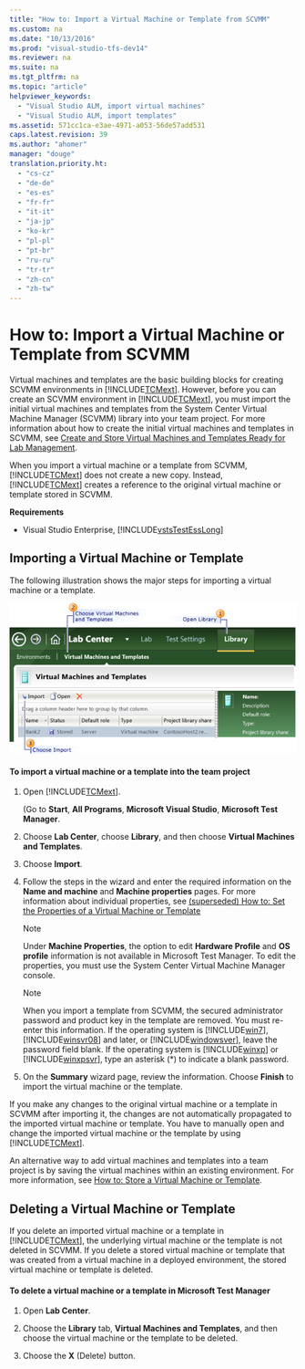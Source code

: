 ```yaml
---
title: "How to: Import a Virtual Machine or Template from SCVMM"
ms.custom: na
ms.date: "10/13/2016"
ms.prod: "visual-studio-tfs-dev14"
ms.reviewer: na
ms.suite: na
ms.tgt_pltfrm: na
ms.topic: "article"
helpviewer_keywords: 
  - "Visual Studio ALM, import virtual machines"
  - "Visual Studio ALM, import templates"
ms.assetid: 571cc1ca-e3ae-4971-a053-56de57add531
caps.latest.revision: 39
ms.author: "ahomer"
manager: "douge"
translation.priority.ht: 
  - "cs-cz"
  - "de-de"
  - "es-es"
  - "fr-fr"
  - "it-it"
  - "ja-jp"
  - "ko-kr"
  - "pl-pl"
  - "pt-br"
  - "ru-ru"
  - "tr-tr"
  - "zh-cn"
  - "zh-tw"
---
```

# How to: Import a Virtual Machine or Template from SCVMM
Virtual machines and templates are the basic building blocks for creating SCVMM environments in [!INCLUDE[TCMext](../codequality/includes/tcmext_md.md)]. However, before you can create an SCVMM environment in [!INCLUDE[TCMext](../codequality/includes/tcmext_md.md)], you must import the initial virtual machines and templates from the System Center Virtual Machine Manager (SCVMM) library into your team project. For more information about how to create the initial virtual machines and templates in SCVMM, see [Create and Store Virtual Machines and Templates Ready for Lab Management](../test/create-and-store-virtual-machines-and-templates-ready-for-lab-management.md).  
  
 When you import a virtual machine or a template from SCVMM, [!INCLUDE[TCMext](../codequality/includes/tcmext_md.md)] does not create a new copy. Instead, [!INCLUDE[TCMext](../codequality/includes/tcmext_md.md)] creates a reference to the original virtual machine or template stored in SCVMM.  
  
 **Requirements**  
  
-   Visual Studio Enterprise, [!INCLUDE[vstsTestEssLong](../test/includes/vststestesslong_md.md)]  
  
## Importing a Virtual Machine or Template  
 The following illustration shows the major steps for importing a virtual machine or a template.  
  
 ![Steps to import a VM or template from SCVMM](../test/media/importvm_vmm.png "ImportVM_VMM")  
  
#### To import a virtual machine or a template into the team project  
  
1.  Open [!INCLUDE[TCMext](../codequality/includes/tcmext_md.md)].  
  
     (Go to **Start**, **All Programs**, **Microsoft Visual Studio**, **Microsoft Test Manager**.  
  
2.  Choose **Lab Center**, choose **Library**, and then choose **Virtual Machines and Templates**.  
  
3.  Choose **Import**.  
  
4.  Follow the steps in the wizard and enter the required information on the **Name and machine** and **Machine properties** pages. For more information about individual properties, see [(superseded) How to: Set the Properties of a Virtual Machine or Template](http://msdn.microsoft.com/en-us/09964b12-0115-4bfd-95aa-3dea22bc5093)  
  
    > [!NOTE]
    >  Under **Machine Properties**, the option to edit **Hardware Profile** and **OS profile** information is not available in Microsoft Test Manager. To edit the properties, you must use the System Center Virtual Machine Manager console.  
  
    > [!NOTE]
    >  When you import a template from SCVMM, the secured administrator password and product key in the template are removed. You must re-enter this information. If the operating system is [!INCLUDE[win7](../codequality/includes/win7_md.md)], [!INCLUDE[winsvr08](../test/includes/winsvr08_md.md)] and later, or [!INCLUDE[windowsver](../deployment/includes/windowsver_md.md)], leave the password field blank. If the operating system is [!INCLUDE[winxp](../codequality/includes/winxp_md.md)] or [!INCLUDE[winxpsvr](../debugger/includes/winxpsvr_md.md)], type an asterisk (*) to indicate a blank password.  
  
5.  On the **Summary** wizard page, review the information. Choose **Finish** to import the virtual machine or the template.  
  
 If you make any changes to the original virtual machine or a template in SCVMM after importing it, the changes are not automatically propagated to the imported virtual machine or template. You have to manually open and change the imported virtual machine or the template by using [!INCLUDE[TCMext](../codequality/includes/tcmext_md.md)].  
  
 An alternative way to add virtual machines and templates into a team project is by saving the virtual machines within an existing environment. For more information, see [How to: Store a Virtual Machine or Template](../test/how-to--store-a-virtual-machine-or-template.md).  
  
## Deleting a Virtual Machine or Template  
 If you delete an imported virtual machine or a template in [!INCLUDE[TCMext](../codequality/includes/tcmext_md.md)], the underlying virtual machine or the template is not deleted in SCVMM. If you delete a stored virtual machine or template that was created from a virtual machine in a deployed environment, the stored virtual machine or template is deleted.  
  
#### To delete a virtual machine or a template in Microsoft Test Manager  
  
1.  Open **Lab Center**.  
  
2.  Choose the **Library** tab, **Virtual Machines and Templates**, and then choose the virtual machine or the template to be deleted.  
  
3.  Choose the **X** (Delete) button.